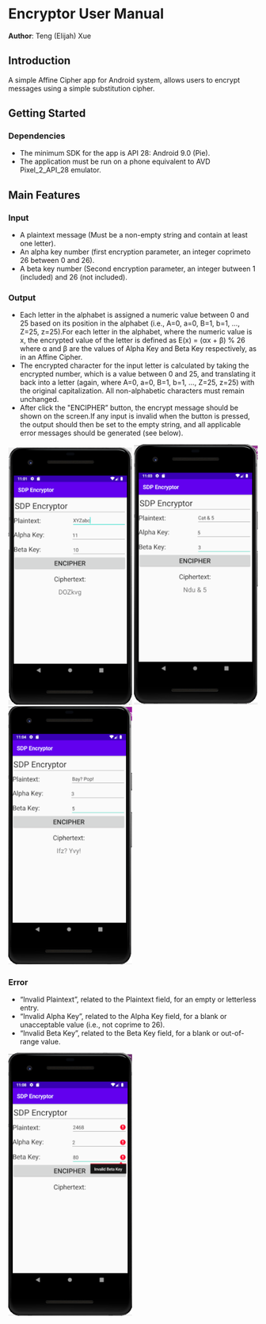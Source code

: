 # Encryptor User Manual

**Author**: Teng (Elijah) Xue

## Introduction

A simple Affine Cipher app for Android system, allows users to encrypt messages using a simple substitution cipher. 

## Getting Started

### Dependencies
* The minimum SDK for the app is API 28: Android 9.0 (Pie).
* The application must be run on a phone equivalent to AVD Pixel_2_API_28 emulator.

## Main Features

### Input 
* A plaintext message (Must be a ​non-empty string ​and contain ​at least one letter).
* An alpha key number (first encryption parameter, an ​integer ​coprime​ to 26 between 0 and 26).
* A beta key number (Second encryption parameter, an ​integer butween 1 (included) and 26 (not included).

### Output
* Each letter in the alphabet is assigned a numeric value between 0 and 25 based on its position in the alphabet (i.e., A=0, a=0, B=1, b=1, …, Z=25, z=25).For each letter in the alphabet, where the numeric value is ​x​, the encrypted value of the letter is defined as ​E(x) = ​(​αx ​+ ​β​) % 26 where ​α ​and ​β ​are the values of Alpha Key and Beta Key respectively, as in an ​Affine Cipher​.
* The encrypted character for the input letter is calculated by taking the encrypted number, which is a value between 0 and 25, and translating it back into a letter (again, where A=0, a=0, B=1, b=1, …, Z=25, z=25) with the original capitalization. All non-alphabetic characters must remain unchanged.
* After click the "ENCIPHER” button, the encrypt message should be shown on the screen.If any input is invalid when the button is pressed, the output should then be set to the empty string, and all applicable error messages should be generated (see below).
<img src="./images/example1.PNG" alt="example1" width=250px/>
<img src="./images/example2.PNG" alt="example2" width=250px/>
<img src="./images/example3.PNG" alt="example3" width=250px/>

### Error
* “​Invalid Plaintext​”, related to the ​Plaintext ​field, for an empty or letterless entry.
* “​Invalid Alpha Key​”, related to the ​Alpha Key ​field, for a blank or unacceptable value (i.e., not coprime to 26).
* “​Invalid Beta Key​”, related to the ​Beta Key ​field, for a blank or out-of-range value.
<img src="./images/example4.PNG" alt="example4" width=250px/>